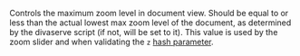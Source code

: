 Controls the maximum zoom level in document view. Should be equal to or less
than the actual lowest max zoom level of the document, as determined by the
divaserve script (if not, will be set to it). This value is used by the zoom
slider and when validating the `z` [hash parameter](#MONKEY).
